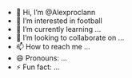 - 👋 Hi, I’m @Alexproclann
- 👀 I’m interested in football
- 🌱 I’m currently learning ...
- 💞️ I’m looking to collaborate on ...
- 📫 How to reach me ...
- 😄 Pronouns: ...
- ⚡ Fun fact: ...

<!---
Alexproclann/Alexproclann is a ✨ special ✨ repository because its `README.md` (this file) appears on your GitHub profile.
You can click the Preview link to take a look at your changes.
--->

